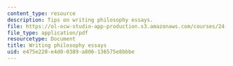```yaml
---
content_type: resource
description: Tips on writing philosophy essays.
file: https://ol-ocw-studio-app-production.s3.amazonaws.com/courses/24-221-metaphysics-spring-2015/e475e220e4d00389a806136575e8bbbe_MIT24_221S15_Philosophy.pdf
file_type: application/pdf
resourcetype: Document
title: Writing philosophy essays
uid: e475e220-e4d0-0389-a806-136575e8bbbe
---
```

